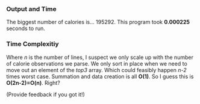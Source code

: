### Output and Time
The biggest number of calories is... 195292.
This program took **0.000225** seconds to run.
### Time Complexitiy
Where _n_ is the number of lines, I suspect we only scale up with the number of calorie observations we parse.
We only sort in place when we need to move out an element of the _top3_ array. Which could feasibly happen _n-2_ times worst case.
Summation and data creation is all **O(1)**.
So I guess this is **O(2n-2)=O(n)**. Right?

(Provide feedback if you got it!)
